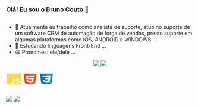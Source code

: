 ### Olá! Eu sou o Bruno Couto 👋

##
- 🔭 Atualmente eu trabalho como analista de suporte, atuo no suporte de um software CRM de automação de força de vendas,
presto suporte em algumas plataformas como IOS, ANDROID e WINDOWS....
- 🌱 Estudando linguagens Front-End ...
- 😄 Pronomes: ele/dele ...

<div align="center">
  <a href="https://github.com/Bcouto19">
  <img height="180em" src="https://github-readme-stats.vercel.app/api?username=Bcouto19&show_icons=true&theme=dark&include_all_commits=true&count_private=true"/>
  <img height="180em" src="https://github-readme-stats.vercel.app/api/top-langs/?username=Bcouto19&layout=compact&langs_count=7&theme=dark"/>
</div>

<div style="display: inline_block"><br>
  <img align="center" alt="Couto-Js" height="30" width="40" src="https://raw.githubusercontent.com/devicons/devicon/master/icons/javascript/javascript-plain.svg">
  <img align="center" alt="Couto-HTML" height="30" width="40" src="https://raw.githubusercontent.com/devicons/devicon/master/icons/html5/html5-original.svg">
  <img align="center" alt="Couto-CSS" height="30" width="40" src="https://raw.githubusercontent.com/devicons/devicon/master/icons/css3/css3-original.svg">
</div>

##

<div>
  <a href = "mailto:brunocouto0405@gmail.com.com"><img src="https://img.shields.io/badge/-Gmail-%23333?style=for-the-badge&logo=gmail&logoColor=white" target="_blank"></a>
  <a href="https://www.linkedin.com/in/bruno-couto-7521a4220/" target="_blank"><img src="https://img.shields.io/badge/-LinkedIn-%230077B5?style=for-the-badge&logo=linkedin&logoColor=white" target="_blank"></a> 
 </div>
  
